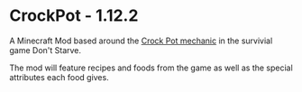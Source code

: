# CrockPot - 1.12.2

A Minecraft Mod based around the [Crock Pot mechanic](http://dontstarve.wikia.com/wiki/Crock_Pot) in the survivial game Don't Starve.

The mod will feature recipes and foods from the game as well as the special attributes each food gives.
